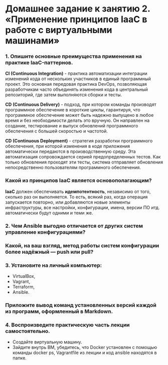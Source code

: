 # Домашнее задание к занятию 2. «Применение принципов IaaC в работе с виртуальными машинами»


### 1. Опишите основные преимущества применения на практике IaaC-паттернов.

**CI (Continuous Integration)** - практика автоматизации интеграции изменений кода от нескольких участников в единый программный проект.
Это основная передовая практика DevOps, позволяющая разработчикам часто объединять
изменения кода в центральный репозиторий, где затем выполняются сборки и тесты.

**CD (Continuous Delivery)** - подход, при котором команды производят программное обеспечение в короткие циклы,
гарантируя, что программное обеспечение может быть надежно выпущено в любое время и
без необходимости делать это вручную. Он направлен на создание, тестирование и выпуск обновлений
программного обеспечения с большей скоростью и частотой.

**CD (Continuous Deployment)** - стратегия разработки программного обеспечения, при которой изменения в коде приложения
автоматически передаются в производственную среду. Эта автоматизация сопровождается серией предопределенных тестов.
Как только обновления проходят эти тесты, система отправляет обновления непосредственно пользователям программного обеспечения.

### Какой из принципов IaaC является основополагающим?
**IaaC** должен обеспечивать **идемпотентность**, независимо от того, сколько раз он выполняется.
То есть, всякий раз, когда операция запускается повторно, или добавляются новые элементы инфраструктуры,
все настройки, конфигурации, имена, версии ПО итд. автоматически будут одними и теми же.


### 2. Чем Ansible выгодно отличается от других систем управление конфигурациями?


### Какой, на ваш взгляд, метод работы систем конфигурации более надёжный — push или pull?

### 3. Установите на личный компьютер:
- VirtualBox,
- Vagrant,
- Terraform,
- Ansible.
### Приложите вывод команд установленных версий каждой из программ, оформленный в Markdown.

### 4. Воспроизведите практическую часть лекции самостоятельно.
- Создайте виртуальную машину.
- Зайдите внутрь ВМ, убедитесь, что Docker установлен с помощью команды docker ps, Vagrantfile из лекции и код ansible находятся в папке.

